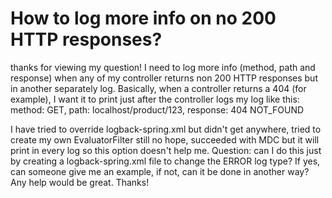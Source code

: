 
# How to log more info on no 200 HTTP responses?

thanks for viewing my question!
I need to log more info (method, path and response) when any of my controller returns non 200 HTTP responses but in another separately log. Basically, when a controller returns a 404 (for example), I want it to print just after the controller logs my log like this:
method: GET, path: localhost/product/123, response: 404 NOT_FOUND

I have tried to override logback-spring.xml but didn't get anywhere, tried to create my own EvaluatorFilter still no hope, succeeded with MDC but it will print in every log so this option doesn't help me.
Question: can I do this just by creating a logback-spring.xml file to change the ERROR log type? If yes, can someone give me an example, if not, can it be done in another way?
Any help would be great.
Thanks!

        